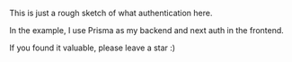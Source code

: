 This is just a rough sketch of what authentication here. 

In the example, I use Prisma as my backend and next auth in the frontend.

If you found it valuable, please leave a star :)